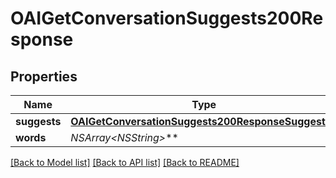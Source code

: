 # OAIGetConversationSuggests200Response

## Properties
Name | Type | Description | Notes
------------ | ------------- | ------------- | -------------
**suggests** | [**OAIGetConversationSuggests200ResponseSuggests***](OAIGetConversationSuggests200ResponseSuggests.md) |  | 
**words** | **NSArray&lt;NSString*&gt;*** |  | 

[[Back to Model list]](../README.md#documentation-for-models) [[Back to API list]](../README.md#documentation-for-api-endpoints) [[Back to README]](../README.md)


